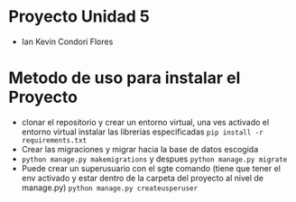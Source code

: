 # Proyecto Unidad 5
  - Ian Kevin Condori Flores

# Metodo de uso para instalar el Proyecto
 - clonar el repositorio y crear un entorno virtual, una ves activado el entorno virtual
   instalar las librerias especificadas `pip install -r requirements.txt`
 - Crear las migraciones y migrar hacia la base de datos escogida
 - `python manage.py makemigrations` y despues `python manage.py migrate`
 - Puede crear un superusuario con el sgte comando (tiene que tener el env activado y estar dentro de la carpeta del proyecto
  al nivel de manage.py) `python manage.py createusperuser`
